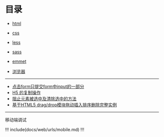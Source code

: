 # 目录

- [html](./html/)

- [css](./css/)

- [less](./less/)

- [sass](./sass/)

- [emmet](./emmet/)

- [浏览器](./browser/)

---

- [点击form只提交form中input的一部分](https://segmentfault.com/q/1010000005331233)
- [H5 的复制操作](https://segmentfault.com/a/1190000007616673)
- [阻止元素被选中及清除选中的方法](https://segmentfault.com/a/1190000000638651)
- [基于HTML5 drag/drop模块拖动插入排序删除完整实例](https://www.zhangxinxu.com/wordpress/2016/11/html5-drag-drop-module-insert-sort-delete-demo/)

---

移动端调试

!!! include(docs/web/urls/mobile.md) !!!
